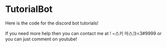 # TutorialBot
Here is the code for the discord bot tutorials!

If you need more help then you can contact me at !                     ~스키 마스크<3#9999
or you can just comment on youtube!
